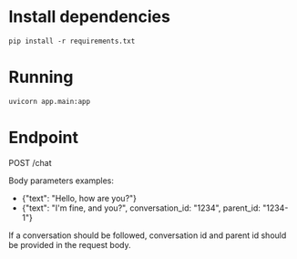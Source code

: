 # Install dependencies

```console
pip install -r requirements.txt
```

# Running

```console
uvicorn app.main:app
```

# Endpoint

POST /chat

Body parameters examples:

- {"text": "Hello, how are you?"}
- {"text": "I'm fine, and you?", conversation_id: "1234", parent_id: "1234-1"}

If a conversation should be followed, conversation id and parent id should be provided in
the request body.
